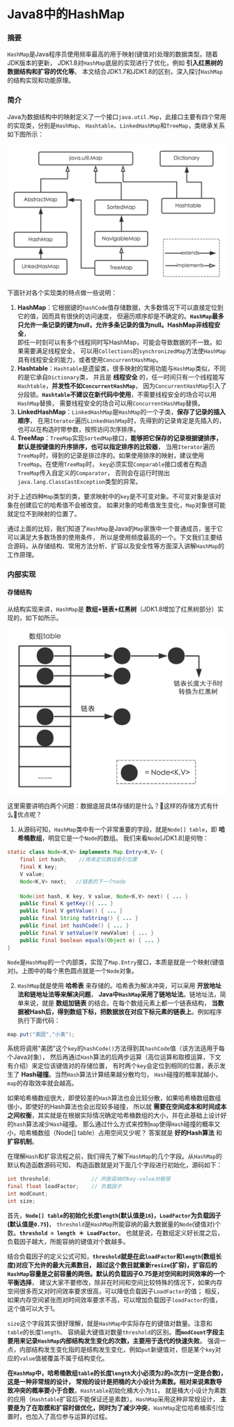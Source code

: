 Java8中的HashMap
=================================================================
### 摘要
`HashMap`是Java程序员使用频率最高的用于映射(键值对)处理的数据类型。随着JDK版本的更新，
JDK1.8对`HashMap`底层的实现进行了优化，例如 **引入红黑树的数据结构和扩容的优化等**。
本文结合JDK1.7和JDK1.8的区别，深入探讨`HashMap`的结构实现和功能原理。

### 简介
Java为数据结构中的映射定义了一个接口`java.util.Map`，此接口主要有四个常用的实现类，分别是`HashMap`、
`Hashtable`、`LinkedHashMap`和`TreeMap`，类继承关系如下图所示：

![java.util.map类图](img/java.util.map类图.png)

下面针对各个实现类的特点做一些说明：

1. **HashMap**：它根据键的`hashCode`值存储数据，大多数情况下可以直接定位到它的值，因而具有很快的访问速度，
但遍历顺序却是不确定的。**`HashMap`最多只允许一条记录的键为null，允许多条记录的值为null。HashMap非线程安全**，\
即任一时刻可以有多个线程同时写HashMap，可能会导致数据的不一致。如果需要满足线程安全，
可以用`Collections`的`synchronizedMap`方法使`HashMap`具有线程安全的能力，或者使用`ConcurrentHashMap`。
2. **Hashtable**：`Hashtable`是遗留类，很多映射的常用功能与`HashMap`类似，不同的是它承自`Dictionary`类，
并且是 **线程安全** 的，任一时间只有一个线程能写`Hashtable`，**并发性不如`ConcurrentHashMap`**，
因为`ConcurrentHashMap`引入了分段锁。**`Hashtable`不建议在新代码中使用**，不需要线程安全的场合可以用`HashMap`替换，
需要线程安全的场合可以用`ConcurrentHashMap`替换。
3. **LinkedHashMap**：`LinkedHashMap`是`HashMap`的一个子类，**保存了记录的插入顺序**，
在用`Iterator`遍历`LinkedHashMap`时，先得到的记录肯定是先插入的，也可以在构造时带参数，按照访问次序排序。
4. **TreeMap**：`TreeMap`实现`SortedMap`接口，**能够把它保存的记录根据键排序，默认是按键值的升序排序，也可以指定排序的比较器**，
当用`Iterator`遍历`TreeMap`时，得到的记录是排过序的。如果使用排序的映射，建议使用`TreeMap`。在使用`TreeMap`时，
`key`必须实现`Comparable`接口或者在构造`TreeMap`传入自定义的`Comparator`，
否则会在运行时抛出`java.lang.ClassCastException`类型的异常。

对于上述四种`Map`类型的类，要求映射中的`key`是不可变对象。不可变对象是该对象在创建后它的哈希值不会被改变。
如果对象的哈希值发生变化，`Map`对象很可能就定位不到映射的位置了。

通过上面的比较，我们知道了`HashMap`是Java的`Map`家族中一个普通成员，鉴于它可以满足大多数场景的使用条件，
所以是使用频度最高的一个。下文我们主要结合源码，从存储结构、常用方法分析、扩容以及安全性等方面深入讲解`HashMap`的工作原理。

### 内部实现

#### 存储结构
从结构实现来讲，`HashMap`是 **数组+链表+红黑树**（JDK1.8增加了红黑树部分）实现的，如下如所示。

![hashMap内存结构图](img/hashMap内存结构图.png)

这里需要讲明白两个问题：数据底层具体存储的是什么？这样的存储方式有什么优点呢？

1. 从源码可知，`HashMap`类中有一个非常重要的字段，就是`Node[] table`，即 **哈希桶数组**，明显它是一个`Node`的数组。
我们来看`Node`[JDK1.8]是何物：
```java
static class Node<K,V> implements Map.Entry<K,V> {
    final int hash;    //用来定位数组索引位置
    final K key;
    V value;
    Node<K,V> next;   //链表的下一个node

    Node(int hash, K key, V value, Node<K,V> next) { ... }
    public final K getKey(){ ... }
    public final V getValue() { ... }
    public final String toString() { ... }
    public final int hashCode() { ... }
    public final V setValue(V newValue) { ... }
    public final boolean equals(Object o) { ... }
}
```
`Node`是`HashMap`的一个内部类，实现了`Map.Entry`接口，本质是就是一个映射(键值对)。上图中的每个黑色圆点就是一个`Node`对象。

2. `HashMap`就是使用 **哈希表** 来存储的。哈希表为解决冲突，可以采用 **开放地址法和链地址法等来解决问题**，
**Java中`HashMap`采用了链地址法**。链地址法，简单来说，就是 **数组加链表** 的结合。在每个数组元素上都一个链表结构，
**当数据被Hash后，得到数组下标，把数据放在对应下标元素的链表上**。例如程序执行下面代码：
```java
map.put("美团","小美");
```
系统将调用"美团"这个`key`的`hashCode()`方法得到其`hashCode`值（该方法适用于每个Java对象），
然后再通过`Hash`算法的后两步运算（高位运算和取模运算，下文有介绍）来定位该键值对的存储位置，
有时两个`key`会定位到相同的位置，表示发生了 **Hash碰撞**。当然`Hash`算法计算结果越分散均匀，
`Hash`碰撞的概率就越小，`map`的存取效率就会越高。

如果哈希桶数组很大，即使较差的`Hash`算法也会比较分散，如果哈希桶数组数组很小，即使好的Hash算法也会出现较多碰撞，
所以就 **需要在空间成本和时间成本之间权衡**，其实就是在根据实际情况确定哈希桶数组的大小，并在此基础上设计好的`hash`算法减少`Hash`碰撞。
那么通过什么方式来控制`map`使得`Hash`碰撞的概率又小，哈希桶数组（Node[] table）占用空间又少呢？
答案就是 **好的Hash算法** 和 **扩容机制**。

在理解`Hash`和扩容流程之前，我们得先了解下`HashMap`的几个字段。从`HashMap`的默认构造函数源码可知，
构造函数就是对下面几个字段进行初始化，源码如下：
```java
int threshold;             // 所能容纳的key-value对极限
final float loadFactor;    // 负载因子
int modCount;  
int size;
```
首先，**`Node[] table`的初始化长度`length`(默认值是`16`)，`LoadFactor`为负载因子(默认值是`0.75`)**，
`threshold`是`HashMap`所能容纳的最大数据量的`Node`(键值对)个数。**`threshold = length ＊ LoadFactor`**。
也就是说，在数组定义好长度之后，负载因子越大，所能容纳的键值对个数越多。

结合负载因子的定义公式可知，**`threshold`就是在此`loadFactor`和`length`(数组长度)对应下允许的最大元素数目，
超过这个数目就重新`resize`(扩容)，扩容后的`HashMap`容量是之前容量的两倍。默认的负载因子0.75是对空间和时间效率的一个平衡选择**，
建议大家不要修改，除非在时间和空间比较特殊的情况下，如果内存空间很多而又对时间效率要求很高，可以降低负载因子`LoadFactor`的值；
相反，如果内存空间紧张而对时间效率要求不高，可以增加负载因子`loadFactor`的值，这个值可以大于1。

`size`这个字段其实很好理解，就是`HashMap`中实际存在的键值对数量。注意和`table`的长度`length`、
容纳最大键值对数量`threshold`的区别。**而`modCount`字段主要用来记录`HashMap`内部结构发生变化的次数，主要用于迭代的快速失败**。
强调一点，内部结构发生变化指的是结构发生变化，例如`put`新键值对，但是某个`key`对应的`value`值被覆盖不属于结构变化。

**在`HashMap`中，哈希桶数组`table`的长度`length`大小必须为`2`的`n`次方(一定是合数)，这是一种非常规的设计，
常规的设计是把桶的大小设计为素数。相对来说素数导致冲突的概率要小于合数**，`Hashtable`初始化桶大小为`11`，
就是桶大小设计为素数的应用（`Hashtable`扩容后不能保证还是素数）。`HashMap`采用这种非常规设计，
**主要是为了在取模和扩容时做优化，同时为了减少冲突**，`HashMap`定位哈希桶索引位置时，也加入了高位参与运算的过程。
